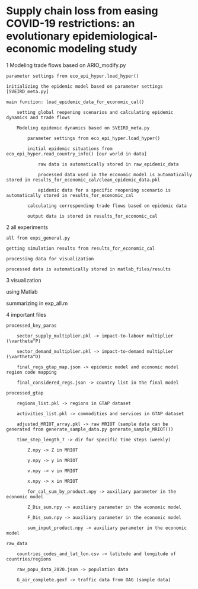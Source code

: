 

# Supply chain loss from easing COVID-19 restrictions: an evolutionary epidemiological-economic modeling study

1 Modeling trade flows based on ARIO_modify.py

    parameter settings from eco_epi_hyper.load_hyper()
    
    initializing the epidemic model based on parameter settings [SVEIRD_meta.py]
    
    main function: load_epidemic_data_for_economic_cal()
    
        setting global reopening scenarios and calculating epidemic dynamics and trade flows
        
        Modeling epidemic dynamics based on SVEIRD_meta.py
        
            parameter settings from eco_epi_hyper.load_hyper()
            
            initial epidemic situations from eco_epi_hyper.read_country_info() [our world in data]
            
                raw data is automatically stored in raw_epidemic_data
                
                processed data used in the economic model is automatically stored in results_for_economic_cal/clean_epidemic_data.pkl
                
                epidemic data for a specific reopening scenario is automatically stored in results_for_economic_cal
                
            calculating corresponding trade flows based on epidemic data
            
            output data is stored in results_for_economic_cal

2 all experiments 

    all from exps_general.py
    
    getting simulation results from results_for_economic_cal
    
    processing data for visualization
    
    processed data is automatically stored in matlab_files/results


3 visualization 

using Matlab

summarizing in exp_all.m

4 important files 

    processed_key_paras
    
        sector_supply_multiplier.pkl -> impact-to-labour multiplier (\vartheta^P)
        
        sector_demand_multiplier.pkl -> impact-to-demand multiplier (\vartheta^D)
        
        final_regs_gtap_map.json -> epidemic model and economic model region code mapping
        
        final_considered_regs.json -> country list in the final model

    processed_gtap
    
        regions_list.pkl -> regions in GTAP dataset
        
        activities_list.pkl -> commodities and services in GTAP dataset
        
        adjusted_MRIOT_array.pkl -> raw MRIOT (sample data can be generated from generate_sample_data.py generate_sample_MRIOT())
        
        time_step_length_7 -> dir for specific time steps (weekly)
        
            Z.npy -> Z in MRIOT
            
            y.npy -> y in MRIOT
            
            v.npy -> v in MRIOT
            
            x.npy -> x in MRIOT
            
            for_cal_sum_by_product.npy -> auxiliary parameter in the economic model
            
            Z_Dis_sum.npy -> auxiliary parameter in the economic model
            
            F_Dis_sum.npy -> auxiliary parameter in the economic model
            
            sum_input_product.npy -> auxiliary parameter in the economic model

    raw_data
    
        countries_codes_and_lat_lon.csv -> latitude and longitude of countries/regions
        
        raw_popu_data_2020.json -> population data
        
        G_air_complete.gexf -> traffic data from OAG (sample data)







